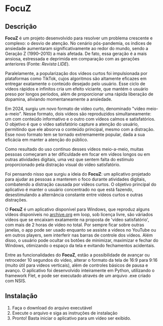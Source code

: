 # FocuZ
## Descrição
**FocuZ** é um projeto desenvolvido para resolver um problema crescente e complexo: o desvio de atenção. No cenário pós-pandemia, os índices de ansiedade aumentaram significativamente ao redor do mundo, sendo a Geração Z (1990–2010) a mais afetada. De fato, essa geração é a mais ansiosa, estressada e deprimida em comparação com as gerações anteriores (Fonte: *Revista LIDE*).

Paralelamente, a popularização dos vídeos curtos foi impulsionada por plataformas como TikTok, cujos algoritmos são altamente eficazes em entregar exatamente o conteúdo desejado pelo usuário. Esse ciclo de vídeos rápidos e infinitos cria um efeito viciante, que mantém o usuário preso por longos períodos, além de proporcionar uma rápida liberação de dopamina, aliviando momentaneamente a ansiedade.

Em 2024, surgiu um novo formato de vídeo curto, denominado "vídeo meio-a-meio". Nesse formato, dois vídeos são reproduzidos simultaneamente: um com conteúdo informativo e o outro com vídeos calmos e satisfatórios. O objetivo é que o vídeo satisfatório capture a atenção do usuário, permitindo que ele absorva o conteúdo principal, mesmo com a distração. Esse novo formato tem se tornado extremamente popular, dada a sua eficácia em manter a atenção do público.

Como resultado do uso contínuo desses vídeos meio-a-meio, muitas pessoas começaram a ter dificuldade em focar em vídeos longos ou em outras atividades digitais, uma vez que sentem falta do estímulo proporcionado pela distração visual do vídeo satisfatório.

Foi pensando nisso que surgiu a ideia do **FocuZ**: um aplicativo projetado para ajudar as pessoas a manterem o foco durante atividades digitais, combatendo a distração causada por vídeos curtos. O objetivo principal do aplicativo é manter o usuário concentrado no que está fazendo, desestimulando a alternância constante entre vídeos curtos e outras distrações.

O **FocuZ** é um aplicativo disponível para Windows, que reproduz alguns vídeos disponíveis no [archive.org](https://archive.org) em loop, sob licença livre, são váriados vídeos que se encaixam exatamente na proposta de 'vídeo satisfatório', com mais de 2 horas de vídeo no total. Por sempre ficar sobre outras janelas, o app pode ser usado enquanto se assiste a vídeos no YouTube ou em outros players, sem interferir nas barras de controle dos vídeos. Além disso, o usuário pode ocultar os botões de minimizar, maximizar e fechar do Windows, otimizando o espaço da tela e evitando fechamentos acidentais.

Entre as funcionalidades do **FocuZ**, estão a possibilidade de avançar ou retroceder 10 segundos do vídeo, alterar o formato da tela de 16:9 para 9:16 (muito útil para vídeos verticais), além de controles básicos de pausa e avanço. O aplicativo foi desenvolvido inteiramente em Python, utilizando o framework Flet, e pode ser executado através de um arquivo .exe criado com NSIS.

## Instalação
1. Faça o download do arquivo executável
2. Execute o arquivo e siga as instruções de instalação
3. Pronto! Basta iniciar o aplicativo para um vídeo ser exibido.
